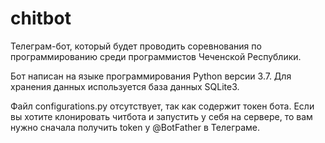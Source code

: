 # chitbot

Телеграм-бот, который будет проводить соревнования по программированию среди программистов Чеченской Республики.

Бот написан на языке программирования Python версии 3.7.
Для хранения данных используется база данных SQLite3.

Файл configurations.py отсутствует, так как содержит токен бота.
Если вы хотите клонировать читбота и запустить у себя на сервере, то вам нужно сначала получить token у @BotFather в Телеграме.